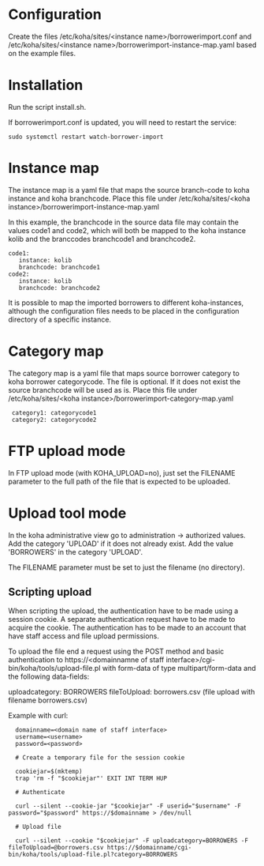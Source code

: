 Configuration
=============

Create the files /etc/koha/sites/&lt;instance name&gt;/borrowerimport.conf
and /etc/koha/sites/&lt;instance name&gt;/borrowerimport-instance-map.yaml
based on the example files.

Installation
============

Run the script install.sh.

If borrowerimport.conf is updated, you will need to restart the service:

    sudo systemctl restart watch-borrower-import

Instance map
============

The instance map is a yaml file that maps the source branch-code to
koha instance and koha branchcode. Place this file under
/etc/koha/sites/&lt;koha instance&gt;/borrowerimport-instance-map.yaml

In this example, the branchcode in the source data file may contain
the values code1 and code2, which will both be mapped to the koha
instance kolib and the branccodes branchcode1 and branchcode2.

    code1:
	   instance: kolib
       branchcode: branchcode1
    code2:
	   instance: kolib
       branchcode: branchcode2

It is possible to map the imported borrowers to different
koha-instances, although the configuration files needs to be placed in
the configuration directory of a specific instance.

Category map
============

The category map is a yaml file that maps source borrower category to
koha borrower categorycode.  The file is optional.  If it does not
exist the source branchcode will be used as is.  Place this file under
/etc/koha/sites/&lt;koha instance&gt;/borrowerimport-category-map.yaml

     category1: categorycode1
     category2: categorycode2

FTP upload mode
===============

In FTP upload mode (with KOHA_UPLOAD=no), just set the FILENAME
parameter to the full path of the file that is expected to be
uploaded.

Upload tool mode
================

In the koha administrative view go to administration -&gt; authorized
values.  Add the category 'UPLOAD' if it does not already exist. Add
the value 'BORROWERS' in the category 'UPLOAD'.

The FILENAME parameter must be set to just the filename (no directory).

Scripting upload
----------------

When scripting the upload, the authentication have to be made using a
session cookie.  A separate authentication request have to be made to
acquire the cookie.  The authentication has to be made to an account
that have staff access and file upload permissions.

To upload the file end a request using the POST method and basic
authentication to https://<domainnamne of staff interface>/cgi-bin/koha/tools/upload-file.pl
with form-data of type multipart/form-data and the following data-fields:

uploadcategory: BORROWERS
fileToUpload: borrowers.csv (file upload with filename borrowers.csv)

Example with curl:


      domainname=<domain name of staff interface>
	  username=<username>
	  password=<password>

      # Create a temporary file for the session cookie

      cookiejar=$(mktemp)
      trap 'rm -f "$cookiejar"' EXIT INT TERM HUP

      # Authenticate

      curl --silent --cookie-jar "$cookiejar" -F userid="$username" -F password="$password" https://$domainname > /dev/null

      # Upload file

      curl --silent --cookie "$cookiejar" -F uploadcategory=BORROWERS -F fileToUpload=@borrowers.csv https://$domainname/cgi-bin/koha/tools/upload-file.pl?category=BORROWERS



